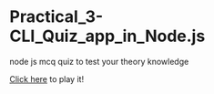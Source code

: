 # Practical_3-CLI_Quiz_app_in_Node.js

node js mcq quiz to test your theory knowledge

[Click here](https://replit.com/@bhautiksavaj1/Practical3-CLIQuizappinNodejs#index.js) to play it!
